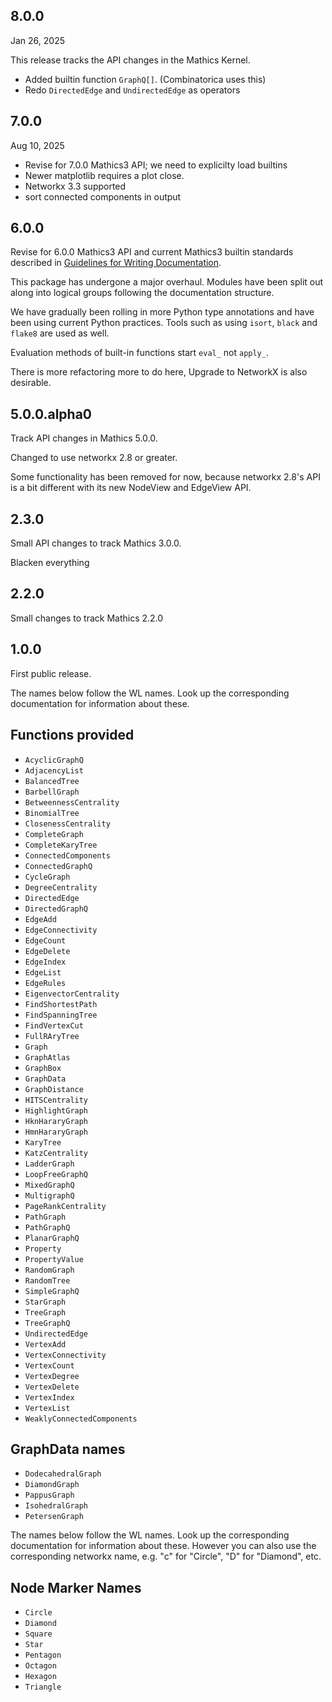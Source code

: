 8.0.0
-----

Jan 26, 2025

This release tracks the API changes in the Mathics Kernel.

* Added builtin function `GraphQ[]`. (Combinatorica uses this)
* Redo `DirectedEdge` and `UndirectedEdge` as operators

7.0.0
-----

Aug 10, 2025


* Revise for 7.0.0 Mathics3 API; we need to explicilty load builtins
* Newer matplotlib requires a plot close.
* Networkx 3.3 supported
* sort connected components in output


6.0.0
-----

Revise for 6.0.0 Mathics3 API and current Mathics3 builtin standards
described in [Guidelines for Writing
Documentation](https://mathics-development-guide.readthedocs.io/en/latest/extending/developing-code/extending/documentation-markup.html#guidelines-for-writing-documentation).

This package has undergone a major overhaul. Modules have been split out along into logical groups following the documentation structure.

We have gradually been rolling in more Python type annotations and
have been using current Python practices. Tools such as using
``isort``, ``black`` and ``flake8`` are used as well.

Evaluation methods of built-in functions start ``eval_`` not
``apply_``.

There is more refactoring more to do here, Upgrade to NetworkX is also
desirable.

5.0.0.alpha0
------------

Track API changes in Mathics 5.0.0.

Changed to use networkx 2.8 or greater.

Some functionality has been removed for now, because networkx 2.8's API is a bit different with its new NodeView and EdgeView API.

2.3.0
-----

Small API changes to track Mathics 3.0.0.

Blacken everything



2.2.0
-----

Small changes to track Mathics 2.2.0

1.0.0
-----

First public release.

The names below follow the WL names. Look up the corresponding documentation for information about these.

Functions provided
------------------

- ``AcyclicGraphQ``
- ``AdjacencyList``
- ``BalancedTree``
- ``BarbellGraph``
- ``BetweennessCentrality``
- ``BinomialTree``
- ``ClosenessCentrality``
- ``CompleteGraph``
- ``CompleteKaryTree``
- ``ConnectedComponents``
- ``ConnectedGraphQ``
- ``CycleGraph``
- ``DegreeCentrality``
- ``DirectedEdge``
- ``DirectedGraphQ``
- ``EdgeAdd``
- ``EdgeConnectivity``
- ``EdgeCount``
- ``EdgeDelete``
- ``EdgeIndex``
- ``EdgeList``
- ``EdgeRules``
- ``EigenvectorCentrality``
- ``FindShortestPath``
- ``FindSpanningTree``
- ``FindVertexCut``
- ``FullRAryTree``
- ``Graph``
- ``GraphAtlas``
- ``GraphBox``
- ``GraphData``
- ``GraphDistance``
- ``HITSCentrality``
- ``HighlightGraph``
- ``HknHararyGraph``
- ``HmnHararyGraph``
- ``KaryTree``
- ``KatzCentrality``
- ``LadderGraph``
- ``LoopFreeGraphQ``
- ``MixedGraphQ``
- ``MultigraphQ``
- ``PageRankCentrality``
- ``PathGraph``
- ``PathGraphQ``
- ``PlanarGraphQ``
- ``Property``
- ``PropertyValue``
- ``RandomGraph``
- ``RandomTree``
- ``SimpleGraphQ``
- ``StarGraph``
- ``TreeGraph``
- ``TreeGraphQ``
- ``UndirectedEdge``
- ``VertexAdd``
- ``VertexConnectivity``
- ``VertexCount``
- ``VertexDegree``
- ``VertexDelete``
- ``VertexIndex``
- ``VertexList``
- ``WeaklyConnectedComponents``


GraphData names
----------------

- ``DodecahedralGraph``
- ``DiamondGraph``
- ``PappusGraph``
- ``IsohedralGraph``
- ``PetersenGraph``

The names below follow the WL names. Look up the corresponding documentation for information about these.
However you can also use the corresponding networkx name, e.g. "c" for "Circle", "D" for "Diamond", etc.

Node Marker Names
----------------

- ``Circle``
- ``Diamond``
- ``Square``
- ``Star``
- ``Pentagon``
- ``Octagon``
- ``Hexagon``
- ``Triangle``

